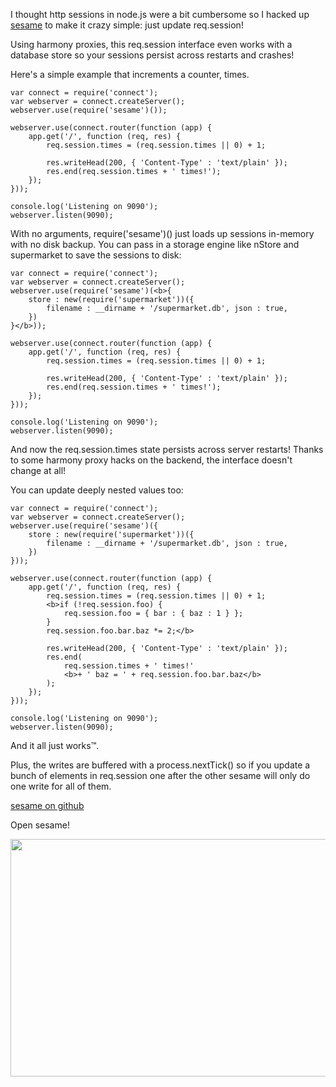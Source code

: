 I thought http sessions in node.js were a bit cumbersome so I hacked up
<a href="http://github.com/substack/node-sesame">sesame</a> to make it crazy
simple: just update <span class="code">req.session</span>!

Using harmony proxies, this <span class="code">req.session</span> interface even
works with a database store so your sessions persist across restarts and crashes!
</p>

<p>
Here's a simple example that increments a counter,
<span class="code">times</span>.
</p>

```
var connect = require('connect');
var webserver = connect.createServer();
webserver.use(require('sesame')());

webserver.use(connect.router(function (app) {
    app.get('/', function (req, res) {
        req.session.times = (req.session.times || 0) + 1;
        
        res.writeHead(200, { 'Content-Type' : 'text/plain' });
        res.end(req.session.times + ' times!');
    });
}));

console.log('Listening on 9090');
webserver.listen(9090);
```

<p>
With no arguments, <span class="code">require('sesame')()</span> just loads up
sessions in-memory with no disk backup. You can pass in a storage engine like
nStore and supermarket to save the sessions to disk:
</p>

```
var connect = require('connect');
var webserver = connect.createServer();
webserver.use(require('sesame')(<b>{
    store : new(require('supermarket'))({
        filename : __dirname + '/supermarket.db', json : true,
    })
}</b>));

webserver.use(connect.router(function (app) {
    app.get('/', function (req, res) {
        req.session.times = (req.session.times || 0) + 1;
        
        res.writeHead(200, { 'Content-Type' : 'text/plain' });
        res.end(req.session.times + ' times!');
    });
}));

console.log('Listening on 9090');
webserver.listen(9090);
```

<p>
And now the <span class="code">req.session.times</span> state persists across
server restarts! Thanks to some harmony proxy hacks on the backend, the
interface doesn't change at all!

You can update deeply nested values too:
</p>

```
var connect = require('connect');
var webserver = connect.createServer();
webserver.use(require('sesame')({
    store : new(require('supermarket'))({
        filename : __dirname + '/supermarket.db', json : true,
    })
}));

webserver.use(connect.router(function (app) {
    app.get('/', function (req, res) {
        req.session.times = (req.session.times || 0) + 1;
        <b>if (!req.session.foo) {
            req.session.foo = { bar : { baz : 1 } };
        }
        req.session.foo.bar.baz *= 2;</b>
        
        res.writeHead(200, { 'Content-Type' : 'text/plain' });
        res.end(
            req.session.times + ' times!'
            <b>+ ' baz = ' + req.session.foo.bar.baz</b>
        );
    });
}));

console.log('Listening on 9090');
webserver.listen(9090);
```

<p>
And it all just works&trade;.

Plus, the writes are buffered with a
<span class="code">process.nextTick()</span>
so if you update a bunch of elements in <span class="code">req.session</span>
one after the other sesame will only do one write for all of them.
</p>

<p>
<a href="https://github.com/substack/node-sesame">sesame on github</a>
</p>

<p>
Open sesame!
</p>

<p>
<img src="/images/sesame.png" width="537" height="380">
</p>
